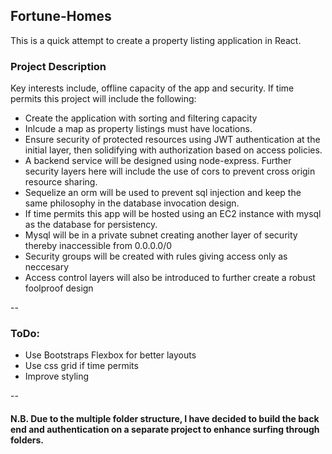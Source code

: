 ## Fortune-Homes

This is a quick attempt to create a property listing application in React. 

### Project Description

Key interests include, offline capacity of the app and security. If time permits this project will include the following: <br>


- Create the application with sorting and filtering capacity
- Inlcude a map as property listings must have locations.
- Ensure security of protected resources using JWT authentication at the initial layer, then solidifying with authorization based on access policies.
- A backend service will be designed using node-express. Further security layers here will include the use of cors to prevent cross origin resource sharing. 
- Sequelize an orm will be used to prevent sql injection and keep the same philosophy in the database invocation design.
- If time permits this app will be hosted using an EC2 instance with mysql as the database for persistency. 
- Mysql will be in a private subnet creating another layer of security thereby inaccessible from 0.0.0.0/0
- Security groups will be created with rules giving access only as neccesary 
- Access control layers will also be introduced to further create a robust foolproof design

--

### ToDo:
- Use Bootstraps Flexbox for better layouts
- Use css grid if time permits
- Improve styling
 

--
#### N.B. Due to the multiple folder structure, I have decided to build the back end and authentication on a separate project to enhance surfing through folders.



